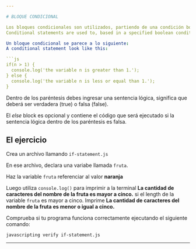 ```yaml
---

# BLOQUE CONDICIONAL

Los bloques condicionales son utilizados, partiendo de una condición booleana específica, alterar el control de flujo de un programa.
Conditional statements are used to, based in a specified boolean condition, alter the control flow of a program.

Un bloque condicional se parece a lo siguiente:
A conditional statement look like this:

```js
if(n > 1) {
  console.log('the variable n is greater than 1.');
} else {
  console.log('the variable n is less or equal than 1.');
}
```

Dentro de los paréntesis debes ingresar una sentencia lógica, significa que deberá ser verdadera (true) o falsa (false).

El *else* block es opcional y contiene el código que será ejecutado si la sentencia lógica dentro de los paréntesis es falsa.

## El ejercicio

Crea un archivo llamando `if-statement.js`

En ese archivo, declara una variabe llamada `fruta`.

Haz la variable `fruta` referenciar al valor **naranja**

Luego utiliza `console.log()` para imprimir a la terminal **La cantidad de caracteres del nombre de la fruta es mayor a cinco.** si el length de la variable `fruta` es mayor a cinco.
Imprime **La cantidad de caracteres del nombre de la fruta es menor o igual a cinco.**

Comprueba si tu programa funciona correctamente ejecutando el siguiente comando:

`javascripting verify if-statement.js`

---
```

